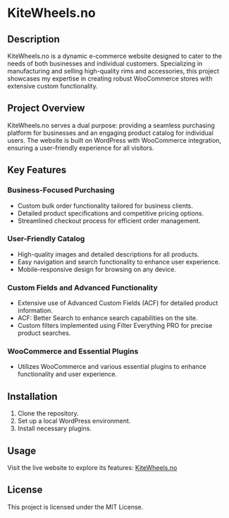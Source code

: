 # KiteWheels.no

## Description
KiteWheels.no is a dynamic e-commerce website designed to cater to the needs of both businesses and individual customers. Specializing in manufacturing and selling high-quality rims and accessories, this project showcases my expertise in creating robust WooCommerce stores with extensive custom functionality.

## Project Overview
KiteWheels.no serves a dual purpose: providing a seamless purchasing platform for businesses and an engaging product catalog for individual users. The website is built on WordPress with WooCommerce integration, ensuring a user-friendly experience for all visitors.

## Key Features

### Business-Focused Purchasing
- Custom bulk order functionality tailored for business clients.
- Detailed product specifications and competitive pricing options.
- Streamlined checkout process for efficient order management.

### User-Friendly Catalog
- High-quality images and detailed descriptions for all products.
- Easy navigation and search functionality to enhance user experience.
- Mobile-responsive design for browsing on any device.

### Custom Fields and Advanced Functionality
- Extensive use of Advanced Custom Fields (ACF) for detailed product information.
- ACF: Better Search to enhance search capabilities on the site.
- Custom filters implemented using Filter Everything PRO for precise product searches.

### WooCommerce and Essential Plugins
- Utilizes WooCommerce and various essential plugins to enhance functionality and user experience.

## Installation
1. Clone the repository.
2. Set up a local WordPress environment.
3. Install necessary plugins.

## Usage
Visit the live website to explore its features: [KiteWheels.no](https://kitewheels.no)

## License
This project is licensed under the MIT License.
